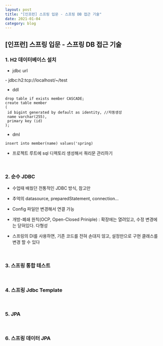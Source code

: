 ```yaml
---
layout: post
title: "[인프런] 스프링 입문 - 스프링 DB 접근 기술"
date: 2021-01-04
category: blog
---
```


## [인프런] 스프링 입문 - 스프링 DB 접근 기술

### 1. H2 데이터베이스 설치

- jdbc url

 \- jdbc:h2:tcp://localhost/~/test
 
 - ddl
```
drop table if exists member CASCADE;
create table member
(
 id bigint generated by default as identity, //자동생성
 name varchar(255),
 primary key (id)
);
```
- dml
```
insert into member(name) values('spring)
```

- 프로젝트 루트에 sql 디렉토리 생성해서 쿼리문 관리하기

<br>

### 2. 순수 JDBC

- 수업때 배웠던 전통적인 JDBC 방식, 참고만

- 추억의 datasource, preparedStatement, connection...

- Config 파일만 변경해서 연결 가능

- 개방-폐쇄 원칙(OCP, Open-Closed Priniple) : 확장에는 열려있고, 수정 변경에는 닫혀있다. 다형성

- 스프링의 DI를 사용하면, 기존 코드를 전혀 손대지 않고, 설정만으로 구현 클래스를 변경 할 수 있다

<br>

### 3. 스프링 통합 테스트

<br>

### 4. 스프링 Jdbc Template


<br>

### 5. JPA

<br>

### 6. 스프링 데이터 JPA




